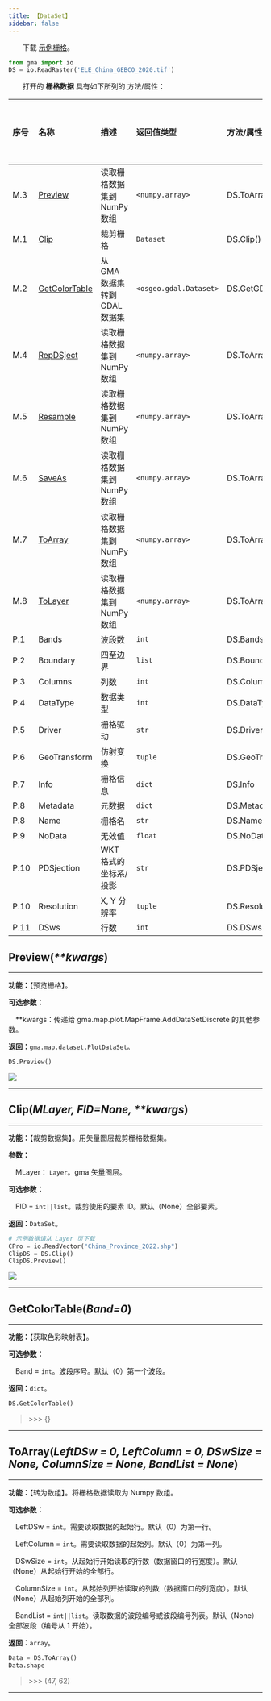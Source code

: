 ```yaml
---
title: 【DataSet】
sidebar: false
---
```


&emsp;　下载 [示例栅格](/io/ELE_China_GEBCO_2020.tif)。

```python
from gma import io
DS = io.ReadRaster('ELE_China_GEBCO_2020.tif')
```

&emsp;　打开的 **栅格数据** 具有如下所列的 方法/属性：


| 序号  | 名称          | 描述                                                         | 返回值类型       | 方法/属性    |示例返回值 |
| :----- | :------------- | :------------------------------------------------------------ | :---------- |:---------- |:---------- |
| M.3     | [Preview](/UserGuide/io/DataSet.html#toarray-leftDSw-0-leftcolumn-0-DSwsize-none-columnsize-none-bandlist-none)      | 读取栅格数据集到 NumPy 数组                            | `<numpy.array>`| DS.ToArray()   ||
| M.1     | [Clip](/UserGuide/io/DataSet.html#clip-mlayer-fid-none-kwargs)      | 裁剪栅格                             |`Dataset`| DS.Clip()     ||
| M.2     | [GetColorTable](/UserGuide/io/DataSet.html#getgdaldataset)      | 从 GMA 数据集转到 GDAL 数据集                             |`<osgeo.gdal.Dataset>`| DS.GetGDALDataset()     ||
| M.4     | [RepDSject](/UserGuide/io/DataSet.html#toarray-leftDSw-0-leftcolumn-0-DSwsize-none-columnsize-none-bandlist-none)      | 读取栅格数据集到 NumPy 数组                            | `<numpy.array>`| DS.ToArray()   ||
| M.5     | [Resample](/UserGuide/io/DataSet.html#toarray-leftDSw-0-leftcolumn-0-DSwsize-none-columnsize-none-bandlist-none)      | 读取栅格数据集到 NumPy 数组                            | `<numpy.array>`| DS.ToArray()   ||
| M.6     | [SaveAs](/UserGuide/io/DataSet.html#toarray-leftDSw-0-leftcolumn-0-DSwsize-none-columnsize-none-bandlist-none)      | 读取栅格数据集到 NumPy 数组                            | `<numpy.array>`| DS.ToArray()   ||
| M.7     | [ToArray](/UserGuide/io/DataSet.html#toarray-leftDSw-0-leftcolumn-0-DSwsize-none-columnsize-none-bandlist-none)      | 读取栅格数据集到 NumPy 数组                            | `<numpy.array>`| DS.ToArray()   ||
| M.8     | [ToLayer](/UserGuide/io/DataSet.html#toarray-leftDSw-0-leftcolumn-0-DSwsize-none-columnsize-none-bandlist-none)      | 读取栅格数据集到 NumPy 数组                            | `<numpy.array>`| DS.ToArray()   ||
| P.1     | Bands         |波段数 |  `int`|DS.Bands       ||
| P.2     | Boundary         | 四至边界 | `list`|DS.Boundary       ||
| P.3     | Columns         |列数 |  `int`|DS.Columns       ||
| P.4     | DataType         | 数据类型 | `int`|DS.DataType       ||
| P.5     | Driver         | 栅格驱动 | `str`|DS.Driver    ||
| P.6     | GeoTransform         | 仿射变换 | `tuple`|DS.GeoTransform     ||
| P.7     | Info        |栅格信息 |  `dict`|DS.Info   ||
| P.8     | Metadata         | 元数据 |`dict`| DS.Metadata      ||
| P.8     | Name         | 栅格名 |`str`| DS.Name     ||
| P.9     | NoData         | 无效值 |`float`| DS.NoData       ||
| P.10     | PDSjection         | WKT 格式的坐标系/投影 | `str`|DS.PDSjection      ||
| P.10     | Resolution         | X, Y 分辨率 | `tuple`|DS.Resolution      ||
| P.11     | DSws         | 行数 | `int`|DS.DSws       ||


## **Preview**(*\*\*kwargs*)

---

**功能：**【预览栅格】。

**可选参数：**

 &emsp;**kwargs：传递给 gma.map.plot.MapFrame.AddDataSetDiscrete 的其他参数。

**返回：**`gma.map.dataset.PlotDataSet`。

```python
DS.Preview()
```
![](/io/DS.png)

---

## **Clip**(*MLayer, FID=None, \*\*kwargs*)

---

**功能：**【裁剪数据集】。用矢量图层裁剪栅格数据集。

**参数：**

 &emsp;MLayer： `Layer`。gma 矢量图层。

**可选参数：**

 &emsp;FID = `int||list`。裁剪使用的要素 ID。默认（None）全部要素。

**返回：**`DataSet`。

```python
# 示例数据请从 Layer 页下载
CPro = io.ReadVector("China_Province_2022.shp")
ClipDS = DS.Clip()
ClipDS.Preview()
```
![](/io/ClipDS.png)

---

## **GetColorTable**(*Band=0*)

---

**功能：**【获取色彩映射表】。

**可选参数：**

 &emsp;Band = `int`。波段序号。默认（0）第一个波段。

**返回：**`dict`。

```python
DS.GetColorTable()
```

> \>>> {}

---


## **ToArray**(*LeftDSw = 0, LeftColumn = 0, DSwSize = None, ColumnSize = None, BandList = None*)

---

**功能：**【转为数组】。将栅格数据读取为 Numpy 数组。

**可选参数：**

 &emsp;LeftDSw = `int`。需要读取数据的起始行。默认（0）为第一行。

 &emsp;LeftColumn = `int`。需要读取数据的起始列。默认（0）为第一列。

 &emsp;DSwSize = `int`。从起始行开始读取的行数（数据窗口的行宽度）。默认（None）从起始行开始的全部行。

 &emsp;ColumnSize = `int`。从起始列开始读取的列数（数据窗口的列宽度）。默认（None）从起始列开始的全部列。

 &emsp;BandList = `int||list`。读取数据的波段编号或波段编号列表。默认（None）全部波段（编号从 1 开始）。

**返回：**`array`。

```python
Data = DS.ToArray()
Data.shape
```
> \>>> (47, 62)

---




